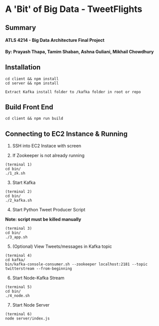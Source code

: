 # A 'Bit' of Big Data - TweetFlights


## Summary
#### ATLS 4214 - Big Data Architecture Final Project
#### By: Prayash Thapa, Tamim Shaban, Ashna Guliani, Mikhail Chowdhury

## Installation

```
cd client && npm install
cd server && npm install

Extract Kafka install folder to /kafka folder in root or repo
```

## Build Front End

```
cd client && npm run build
```

## Connecting to EC2 Instance & Running

1. SSH into EC2 Instace with screen

2. If Zookeeper is not already running
```
(terminal 1)
cd bin/
./1_zk.sh
```

3. Start Kafka
```
(terminal 2)
cd bin/
./2_kafka.sh
```

4. Start Python Tweet Producer Script

**Note: script must be killed manually**
```
(terminal 3)
cd bin/
./3_app.sh
```

5. (Optional) View Tweets/messages in Kafka topic
```
(terminal 4)
cd kafka/
bin/kafka-console-consumer.sh --zookeeper localhost:2181 --topic twitterstream --from-beginning
```

6. Start Node-Kafka Stream
```
(terminal 5)
cd bin/
./4_node.sh
```

7. Start Node Server
```
(terminal 6)
node server/index.js
```